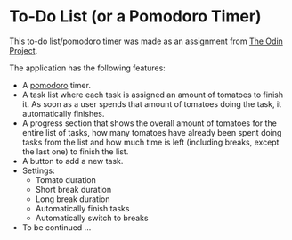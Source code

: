 # To-Do List (or a Pomodoro Timer)
This to-do list/pomodoro timer was made as an assignment from [The Odin Project](https://www.theodinproject.com/lessons/node-path-javascript-todo-list).

The application has the following features:
- A [pomodoro](https://en.wikipedia.org/wiki/Pomodoro_Technique) timer.
- A task list where each task is assigned an amount of tomatoes to finish it. As soon as a user spends that amount of tomatoes doing the task, it automatically finishes.
- A progress section that shows the overall amount of tomatoes for the entire list of tasks, how many tomatoes have already been spent doing tasks from the list and how much time is left (including breaks, except the last one) to finish the list.
- A button to add a new task.
- Settings:
  - Tomato duration
  - Short break duration
  - Long break duration
  - Automatically finish tasks
  - Automatically switch to breaks
- To be continued ...